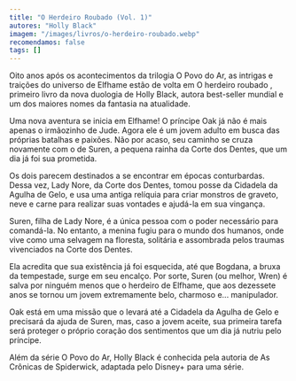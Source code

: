 ```yaml
---
title: "O Herdeiro Roubado (Vol. 1)"
autores: "Holly Black"
imagem: "/images/livros/o-herdeiro-roubado.webp"
recomendamos: false
tags: []
---
```


Oito anos após os acontecimentos da trilogia O Povo do Ar, as intrigas e traições do universo de Elfhame estão de volta em O herdeiro roubado , primeiro livro da nova duologia de Holly Black, autora best-seller mundial e um dos maiores nomes da fantasia na atualidade.

Uma nova aventura se inicia em Elfhame! O príncipe Oak já não é mais apenas o irmãozinho de Jude. Agora ele é um jovem adulto em busca das próprias batalhas e paixões. Não por acaso, seu caminho se cruza novamente com o de Suren, a pequena rainha da Corte dos Dentes, que um dia já foi sua prometida.

Os dois parecem destinados a se encontrar em épocas conturbardas. Dessa vez, Lady Nore, da Corte dos Dentes, tomou posse da Cidadela da Agulha de Gelo, e usa uma antiga relíquia para criar monstros de graveto, neve e carne para realizar suas vontades e ajudá-la em sua vingança.

Suren, filha de Lady Nore, é a única pessoa com o poder necessário para comandá-la. No entanto, a menina fugiu para o mundo dos humanos, onde vive como uma selvagem na floresta, solitária e assombrada pelos traumas vivenciados na Corte dos Dentes.

Ela acredita que sua existência já foi esquecida, até que Bogdana, a bruxa da tempestade, surge em seu encalço. Por sorte, Suren (ou melhor, Wren) é salva por ninguém menos que o herdeiro de Elfhame, que aos dezessete anos se tornou um jovem extremamente belo, charmoso e... manipulador.

Oak está em uma missão que o levará até a Cidadela da Agulha de Gelo e precisará da ajuda de Suren, mas, caso a jovem aceite, sua primeira tarefa será proteger o próprio coração dos sentimentos que um dia já nutriu pelo príncipe.

Além da série O Povo do Ar, Holly Black é conhecida pela autoria de As Crônicas de Spiderwick, adaptada pelo Disney+ para uma série.
